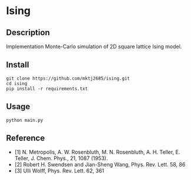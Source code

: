 # Ising

## Description

Implementation Monte-Carlo simulation of 2D square lattice Ising model.

## Install

```
git clone https://github.com/mktj2685/ising.git
cd ising
pip install -r requirements.txt
```

## Usage

```
python main.py
```

## Reference

- [1] N. Metropolis, A. W. Rosenbluth, M. N. Rosenbluth, A. H. Teller, E. Teller, J. Chem. Phys., 21, 1087 (1953).
- [2] Robert H. Swendsen and Jian-Sheng Wang, Phys. Rev. Lett. 58, 86
- [3] Ulli Wolff, Phys. Rev. Lett. 62, 361